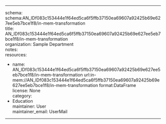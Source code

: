 


---  
schema: schema:AN_IDf083c153444e1f64ed5ca6f5ffb37150ea69607a92425b69e627ee5eb7bce1f8/in-mem-transformation  
title: AN_IDf083c153444e1f64ed5ca6f5ffb37150ea69607a92425b69e627ee5eb7bce1f8/in-mem-transformation  
organization: Sample Department  
notes:   
resources:  
- name: AN_IDf083c153444e1f64ed5ca6f5ffb37150ea69607a92425b69e627ee5eb7bce1f8/in-mem-transformation 
 url:in-mem://AN_IDf083c153444e1f64ed5ca6f5ffb37150ea69607a92425b69e627ee5eb7bce1f8/in-mem-transformation 
 format:DataFrame  
license: None  
category:
 - Education  
maintainer: User  
maintainer_email: UserMail  
---